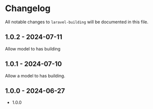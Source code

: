 # Changelog

All notable changes to `laravel-building` will be documented in this file.

## 1.0.2 - 2024-07-11

Allow model to has building

## 1.0.1 - 2024-07-10

Allow a model to has building.

## 1.0.0 - 2024-06-27

- 1.0.0
